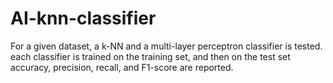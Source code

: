 # AI-knn-classifier
For a given dataset, a k-NN and a multi-layer perceptron classifier is tested. 
each classifier is trained on the training set, and then on the test set  
accuracy, precision, recall, and F1-score are reported.
